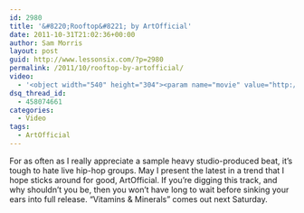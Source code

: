 ```yaml
---
id: 2980
title: '&#8220;Rooftop&#8221; by ArtOfficial'
date: 2011-10-31T21:02:36+00:00
author: Sam Morris
layout: post
guid: http://www.lessonsix.com/?p=2980
permalink: /2011/10/rooftop-by-artofficial/
video:
  - '<object width="540" height="304"><param name="movie" value="http://www.youtube.com/v/vAQSd8imWwk?version=3&amp;hl=en_GB"></param><param name="allowFullScreen" value="true"></param><param name="allowscriptaccess" value="always"></param><embed src="http://www.youtube.com/v/vAQSd8imWwk?version=3&amp;hl=en_GB" type="application/x-shockwave-flash" width="540" height="304" allowscriptaccess="always" allowfullscreen="true"></embed></object>'
dsq_thread_id:
  - 458074661
categories:
  - Video
tags:
  - ArtOfficial
---
```

For as often as I really appreciate a sample heavy studio-produced beat, it&#8217;s tough to hate live hip-hop groups. May I present the latest in a trend that I hope sticks around for good, ArtOfficial. If you&#8217;re digging this track, and why shouldn&#8217;t you be, then you won&#8217;t have long to wait before sinking your ears into full release. &#8220;Vitamins & Minerals&#8221; comes out next Saturday.